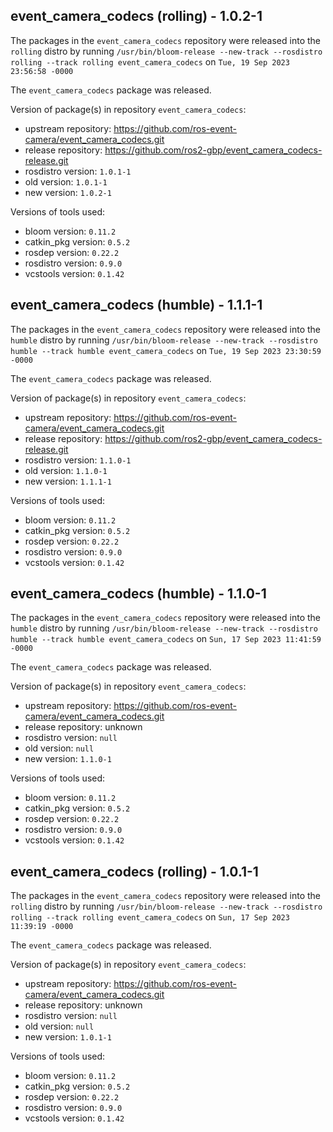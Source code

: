 ## event_camera_codecs (rolling) - 1.0.2-1

The packages in the `event_camera_codecs` repository were released into the `rolling` distro by running `/usr/bin/bloom-release --new-track --rosdistro rolling --track rolling event_camera_codecs` on `Tue, 19 Sep 2023 23:56:58 -0000`

The `event_camera_codecs` package was released.

Version of package(s) in repository `event_camera_codecs`:

- upstream repository: https://github.com/ros-event-camera/event_camera_codecs.git
- release repository: https://github.com/ros2-gbp/event_camera_codecs-release.git
- rosdistro version: `1.0.1-1`
- old version: `1.0.1-1`
- new version: `1.0.2-1`

Versions of tools used:

- bloom version: `0.11.2`
- catkin_pkg version: `0.5.2`
- rosdep version: `0.22.2`
- rosdistro version: `0.9.0`
- vcstools version: `0.1.42`


## event_camera_codecs (humble) - 1.1.1-1

The packages in the `event_camera_codecs` repository were released into the `humble` distro by running `/usr/bin/bloom-release --new-track --rosdistro humble --track humble event_camera_codecs` on `Tue, 19 Sep 2023 23:30:59 -0000`

The `event_camera_codecs` package was released.

Version of package(s) in repository `event_camera_codecs`:

- upstream repository: https://github.com/ros-event-camera/event_camera_codecs.git
- release repository: https://github.com/ros2-gbp/event_camera_codecs-release.git
- rosdistro version: `1.1.0-1`
- old version: `1.1.0-1`
- new version: `1.1.1-1`

Versions of tools used:

- bloom version: `0.11.2`
- catkin_pkg version: `0.5.2`
- rosdep version: `0.22.2`
- rosdistro version: `0.9.0`
- vcstools version: `0.1.42`


## event_camera_codecs (humble) - 1.1.0-1

The packages in the `event_camera_codecs` repository were released into the `humble` distro by running `/usr/bin/bloom-release --new-track --rosdistro humble --track humble event_camera_codecs` on `Sun, 17 Sep 2023 11:41:59 -0000`

The `event_camera_codecs` package was released.

Version of package(s) in repository `event_camera_codecs`:

- upstream repository: https://github.com/ros-event-camera/event_camera_codecs.git
- release repository: unknown
- rosdistro version: `null`
- old version: `null`
- new version: `1.1.0-1`

Versions of tools used:

- bloom version: `0.11.2`
- catkin_pkg version: `0.5.2`
- rosdep version: `0.22.2`
- rosdistro version: `0.9.0`
- vcstools version: `0.1.42`


## event_camera_codecs (rolling) - 1.0.1-1

The packages in the `event_camera_codecs` repository were released into the `rolling` distro by running `/usr/bin/bloom-release --new-track --rosdistro rolling --track rolling event_camera_codecs` on `Sun, 17 Sep 2023 11:39:19 -0000`

The `event_camera_codecs` package was released.

Version of package(s) in repository `event_camera_codecs`:

- upstream repository: https://github.com/ros-event-camera/event_camera_codecs.git
- release repository: unknown
- rosdistro version: `null`
- old version: `null`
- new version: `1.0.1-1`

Versions of tools used:

- bloom version: `0.11.2`
- catkin_pkg version: `0.5.2`
- rosdep version: `0.22.2`
- rosdistro version: `0.9.0`
- vcstools version: `0.1.42`


